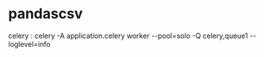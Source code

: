 # pandascsv
celery : celery -A application.celery worker --pool=solo -Q celery,queue1 --loglevel=info
